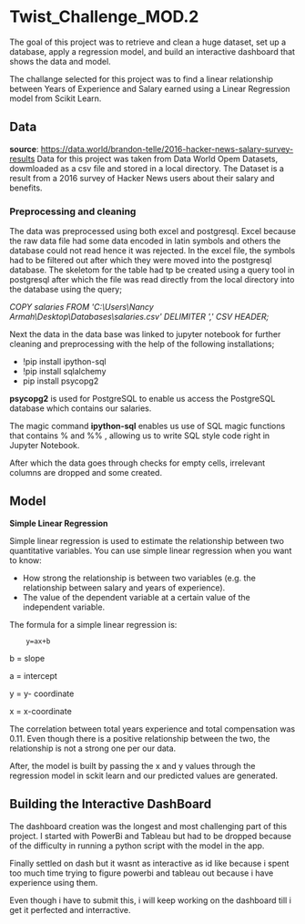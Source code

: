 # Twist_Challenge_MOD.2

The goal of this project was to retrieve and clean a huge dataset, set up a database, apply a regression model, and build an interactive dashboard that shows the data and model. 

The challange selected for this project was to find a linear relationship between Years of Experience and Salary earned using a Linear Regression model from Scikit Learn. 

## Data

**source**: https://data.world/brandon-telle/2016-hacker-news-salary-survey-results
Data for this project was taken from Data World Opem Datasets, dowmloaded as a csv file and stored in a local directory. The Dataset is a result from a 2016 survey of Hacker News users about their salary and benefits.

### Preprocessing and cleaning

The data was preprocessed using both excel and postgresql. Excel because the raw data file had some data encoded in latin symbols and others the database could not read hence it was rejected.  In the excel file, the symbols had to be filtered out after which they were moved into the postgresql database. The skeletom for the table had tp be created using a query tool in postgresql after which the file was read directly from the local directory into the database using the query;

*COPY salaries FROM 'C:\Users\Nancy Armah\Desktop\Databases\salaries.csv' DELIMITER ',' CSV HEADER;*

Next the data in the data base was linked to jupyter notebook for further cleaning and preprocessing with the help of the following installations;
* !pip install ipython-sql
* !pip install sqlalchemy
* pip install psycopg2

**psycopg2** is used for PostgreSQL to enable us access the PostgreSQL database which contains our salaries.

The magic command **ipython-sql** enables us use of SQL magic functions that contains % and %% , allowing us to write SQL style code right in Jupyter Notebook.

After which the data goes through checks for empty cells, irrelevant columns are dropped and some created.

## Model

**Simple Linear Regression**

Simple linear regression is used to estimate the relationship between two quantitative variables. You can use simple linear regression when you want to know:

* How strong the relationship is between two variables (e.g. the relationship between salary and years of experience).
* The value of the dependent variable at a certain value of the independent variable.

The formula for a simple linear regression is:

        y=ax+b


b = slope  

a = intercept  

y = y- coordinate  

x = x-coordinate  

The correlation between total years experience and total compensation was 0.11. Even though there is a positive relationship between the two, the relationship is not a strong one per our data. 

After, the model is built by passing the x and y values through the regression model in sckit learn and our predicted values are generated.

## Building the Interactive DashBoard

The dashboard creation was the longest and most challenging part of this project. I started with PowerBi and Tableau but had to be dropped because of the difficulty in running a python script with the model in the app.

Finally settled on dash but it wasnt as interactive as id like because i spent too much time trying to figure powerbi and tableau out because i have experience using them.

Even though i have to submit this, i will keep working on the dashboard till i get it perfected and interractive.


